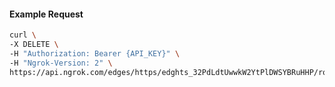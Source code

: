 <!-- Code generated for API Clients. DO NOT EDIT. -->

#### Example Request

```bash
curl \
-X DELETE \
-H "Authorization: Bearer {API_KEY}" \
-H "Ngrok-Version: 2" \
https://api.ngrok.com/edges/https/edghts_32PdLdtUwwkW2YtPlDWSYBRuHHP/routes/edghtsrt_32PdLg5qZHa3qcW1Z0JypBSi6eG/webhook_verification
```
